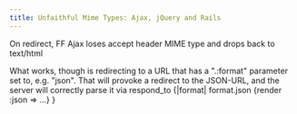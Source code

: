 ```yaml
---
title: Unfaithful Mime Types: Ajax, jQuery and Rails
---
```


On redirect, FF Ajax loses accept header MIME type and drops back to text/html

What works, though is redirecting to a URL that has a ".:format" parameter set to, e.g. "json".  That will provoke a redirect to the JSON-URL, and the server will correctly parse it via respond_to {|format| format.json {render :json => ...} }


